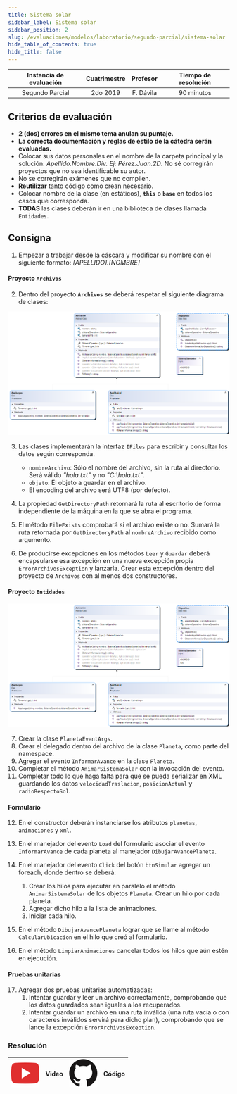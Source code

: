 ```yaml
---
title: Sistema solar
sidebar_label: Sistema solar
sidebar_position: 2
slug: /evaluaciones/modelos/laboratorio/segundo-parcial/sistema-solar
hide_table_of_contents: true
hide_title: false
---
```


| Instancia de evaluación | Cuatrimestre |    Profesor     | Tiempo de resolución |
| :---------------------: | :----------: | :-------------: | :------------------: |
|     Segundo Parcial     |   2do 2019   | F. Dávila |      90 minutos      |

## Criterios de evaluación
* **2 (dos) errores en el mismo tema anulan su puntaje.**
* **La correcta documentación y reglas de estilo de la cátedra serán evaluadas.**
* Colocar sus datos personales en el nombre de la carpeta principal y la solución: *Apellido.Nombre.Div. Ej: Pérez.Juan.2D*. No sé corregirán proyectos que no sea identificable su autor.
* No se corregirán exámenes que no compilen.
* **Reutilizar** tanto código como crean necesario.
* Colocar nombre de la clase (en estáticos), **`this`** o **`base`** en todos los casos que corresponda.
* **TODAS** las clases deberán ir en una biblioteca de clases llamada `Entidades`.

## Consigna
1. Empezar a trabajar desde la cáscara y modificar su nombre con el siguiente formato: *[APELLIDO].[NOMBRE]*

#### Proyecto `Archivos`
2. Dentro del proyecto **`Archivos`** se deberá respetar el siguiente diagrama de clases:

![Diagrama de clases](/evaluaciones/modelos/laboratorio/dispositivo-diagram.png)

3. Las clases implementarán la interfaz `IFiles` para escribir y consultar los datos según corresponda. 
   * `nombreArchivo`: Sólo el nombre del archivo, sin la ruta al directorio. Será válido *"hola.txt"* y no *"C:\hola.txt"*.  
   * `objeto`: El objeto a guardar en el archivo.
   * El encoding del archivo será UTF8 (por defecto).

4. La propiedad `GetDirectoryPath` retornará la ruta al escritorio de forma independiente de la máquina en la que se abra el programa.

5. El método `FileExists` comprobará si el archivo existe o no. Sumará la ruta retornada por `GetDirectoryPath` al `nombreArchivo` recibido como argumento. 

6. De producirse excepciones en los métodos `Leer` y `Guardar` deberá encapsularse esa excepción en una nueva excepción propia `ErrorArchivosException` y lanzarla. Crear esta excepción dentro del proyecto de `Archivos` con al menos dos constructores.    

#### Proyecto `Entidades`

![Diagrama de clases](/evaluaciones/modelos/laboratorio/dispositivo-diagram.png)

7. Crear la clase `PlanetaEventArgs`.
8. Crear el delegado dentro del archivo de la clase `Planeta`, como parte del namespace.
9. Agregar el evento `InformarAvance` en la clase `Planeta`.
10. Completar el método `AnimarSistemaSolar` con la invocación del evento.
11. Completar todo lo que haga falta para que se pueda serializar en XML guardando los datos `velocidadTraslacion`, `posicionActual` y `radioRespectoSol`.

#### Formulario
12. En el constructor deberán instanciarse los atributos `planetas`, `animaciones` y `xml`.

13. En el manejador del evento `Load` del formulario asociar el evento `InformarAvance` de cada planeta al manejador `DibujarAvancePlaneta`.

14. En el manejador del evento `Click` del botón `btnSimular` agregar un foreach, donde dentro se deberá:
    1.  Crear los hilos para ejecutar en paralelo el método `AnimarSistemaSolar` de los objetos `Planeta`. Crear un hilo por cada planeta.
    2.  Agregar dicho hilo a la lista de animaciones.
    3.  Iniciar cada hilo. 

15. En el método `DibujarAvancePlaneta` lograr que se llame al método `CalcularUbicacion` en el hilo que creó al formulario. 

16. En el método `LimpiarAnimaciones` cancelar todos los hilos que aún estén en ejecución.  

#### Pruebas unitarias
17. Agregar dos pruebas unitarias automatizadas:
    1.  Intentar guardar y leer un archivo correctamente, comprobando que los datos guardados sean iguales a los recuperados. 
    2.  Intentar guardar un archivo en una ruta inválida (una ruta vacía o con caracteres inválidos servirá para dicho plan), comprobando que se lance la excepción `ErrorArchivosException`.

### Resolución
| ![img](/base/youtube.svg) | Video | ![img](/base/github.svg) | Código |
| :-----------------------: | :---: | :----------------------: | :----: |